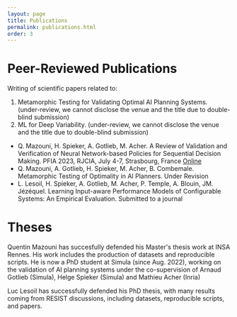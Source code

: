 ```yaml
---
layout: page
title: Publications
permalink: publications.html
order: 3
---
```


# Peer-Reviewed Publications

Writing of scientific papers related to:
 1. Metamorphic Testing for Validating Optimal AI Planning Systems. (under-review, we cannot disclose the venue and the title due to double-blind submission)
 2. ML for Deep Variability. (under-review, we cannot disclose the venue and the title due to double-blind submission)

- Q. Mazouni, H. Spieker, A. Gotlieb, M. Acher. A Review of Validation and Verification of Neural Network-based Policies for Sequential Decision Making. PFIA 2023, RJCIA, July 4-7, Strasbourg, France [Online](https://pfia23.icube.unistra.fr/conferences/rjcia/Actes/RJCIA2023_paper_5.pdf)
- Q. Mazouni, A. Gotlieb, H. Spieker, M. Acher, B. Combemale. Metamorphic Testing of Optimality in AI Planners. Under Revision
- L. Lesoil, H. Spieker, A. Gotlieb, M. Acher, P. Temple, A. Blouin, JM. Jézéquel. Learning Input-aware Performance Models of Configurable Systems: An Empirical Evaluation. Submitted to a journal

# Theses

Quentin Mazouni has succesfully defended his Master's thesis work at INSA Rennes. His work includes the production of datasets and reproducible scripts. He is now a PhD student at Simula (since Aug. 2022), working on the validation of AI planning systems under the co-supervision of Arnaud Gotlieb (Simula), Helge Spieker (Simula) and Mathieu Acher (Inria)

Luc Lesoil has successfully defended his PhD thesis, with many results coming from RESIST discussions, including datasets, reproducible scripts, and papers. 
